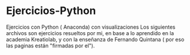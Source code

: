 # Ejercicios-Python
Ejercicios con Python ( Anaconda) con visualizaciones
Los siguientes archivos son ejercicios resueltos por mi, en base a lo aprendido en la academia Kreatiolab, y con la enseñanza de Fernando Quintana ( por eso las paginas están "firmadas por el").
